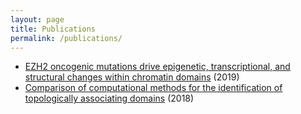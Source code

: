```yaml
---
layout: page
title: Publications
permalink: /publications/
---
```


- [EZH2 oncogenic mutations drive epigenetic, transcriptional, and structural changes within chromatin domains](https://www.nature.com/articles/s41588-018-0338-y) (2019)
- [Comparison of computational methods for the identification of topologically associating domains](https://genomebiology.biomedcentral.com/articles/10.1186/s13059-018-1596-9) (2018)

<!-- A list of my publications can be found on my [Google Scholar](https://scholar.google.ch/citations?user=wCywtUIAAAAJ&hl=en) page.-->
